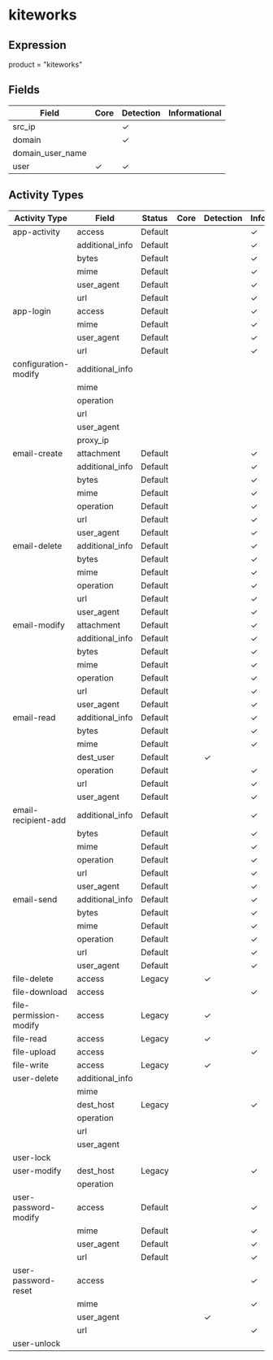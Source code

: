 kiteworks
=========

Expression
----------

product = "kiteworks"

Fields
------

| Field            | Core     | Detection | Informational |
| ---------------- | -------- | --------- | ------------- |
| src_ip           |          | &#10003;  |               |
| domain           |          | &#10003;  |               |
| domain_user_name |          |           |               |
| user             | &#10003; | &#10003;  |               |

Activity Types
--------------

| Activity Type          | Field           | Status  | Core | Detection | Informational |
| ---------------------- | --------------- | ------- | ---- | --------- | ------------- |
| app-activity           | access          | Default |      |           | &#10003;      |
|                        | additional_info | Default |      |           | &#10003;      |
|                        | bytes           | Default |      |           | &#10003;      |
|                        | mime            | Default |      |           | &#10003;      |
|                        | user_agent      | Default |      |           | &#10003;      |
|                        | url             | Default |      |           | &#10003;      |
| app-login              | access          | Default |      |           | &#10003;      |
|                        | mime            | Default |      |           | &#10003;      |
|                        | user_agent      | Default |      |           | &#10003;      |
|                        | url             | Default |      |           | &#10003;      |
| configuration-modify   | additional_info |         |      |           |               |
|                        | mime            |         |      |           |               |
|                        | operation       |         |      |           |               |
|                        | url             |         |      |           |               |
|                        | user_agent      |         |      |           |               |
|                        | proxy_ip        |         |      |           |               |
| email-create           | attachment      | Default |      |           | &#10003;      |
|                        | additional_info | Default |      |           | &#10003;      |
|                        | bytes           | Default |      |           | &#10003;      |
|                        | mime            | Default |      |           | &#10003;      |
|                        | operation       | Default |      |           | &#10003;      |
|                        | url             | Default |      |           | &#10003;      |
|                        | user_agent      | Default |      |           | &#10003;      |
| email-delete           | additional_info | Default |      |           | &#10003;      |
|                        | bytes           | Default |      |           | &#10003;      |
|                        | mime            | Default |      |           | &#10003;      |
|                        | operation       | Default |      |           | &#10003;      |
|                        | url             | Default |      |           | &#10003;      |
|                        | user_agent      | Default |      |           | &#10003;      |
| email-modify           | attachment      | Default |      |           | &#10003;      |
|                        | additional_info | Default |      |           | &#10003;      |
|                        | bytes           | Default |      |           | &#10003;      |
|                        | mime            | Default |      |           | &#10003;      |
|                        | operation       | Default |      |           | &#10003;      |
|                        | url             | Default |      |           | &#10003;      |
|                        | user_agent      | Default |      |           | &#10003;      |
| email-read             | additional_info | Default |      |           | &#10003;      |
|                        | bytes           | Default |      |           | &#10003;      |
|                        | mime            | Default |      |           | &#10003;      |
|                        | dest_user       | Default |      | &#10003;  |               |
|                        | operation       | Default |      |           | &#10003;      |
|                        | url             | Default |      |           | &#10003;      |
|                        | user_agent      | Default |      |           | &#10003;      |
| email-recipient-add    | additional_info | Default |      |           | &#10003;      |
|                        | bytes           | Default |      |           | &#10003;      |
|                        | mime            | Default |      |           | &#10003;      |
|                        | operation       | Default |      |           | &#10003;      |
|                        | url             | Default |      |           | &#10003;      |
|                        | user_agent      | Default |      |           | &#10003;      |
| email-send             | additional_info | Default |      |           | &#10003;      |
|                        | bytes           | Default |      |           | &#10003;      |
|                        | mime            | Default |      |           | &#10003;      |
|                        | operation       | Default |      |           | &#10003;      |
|                        | url             | Default |      |           | &#10003;      |
|                        | user_agent      | Default |      |           | &#10003;      |
| file-delete            | access          | Legacy  |      | &#10003;  |               |
| file-download          | access          |         |      |           | &#10003;      |
| file-permission-modify | access          | Legacy  |      | &#10003;  |               |
| file-read              | access          | Legacy  |      | &#10003;  |               |
| file-upload            | access          |         |      |           | &#10003;      |
| file-write             | access          | Legacy  |      | &#10003;  |               |
| user-delete            | additional_info |         |      |           |               |
|                        | mime            |         |      |           |               |
|                        | dest_host       | Legacy  |      |           | &#10003;      |
|                        | operation       |         |      |           |               |
|                        | url             |         |      |           |               |
|                        | user_agent      |         |      |           |               |
| user-lock              |                 |         |      |           |               |
| user-modify            | dest_host       | Legacy  |      |           | &#10003;      |
|                        | operation       |         |      |           |               |
| user-password-modify   | access          | Default |      |           | &#10003;      |
|                        | mime            | Default |      |           | &#10003;      |
|                        | user_agent      | Default |      |           | &#10003;      |
|                        | url             | Default |      |           | &#10003;      |
| user-password-reset    | access          |         |      |           | &#10003;      |
|                        | mime            |         |      |           | &#10003;      |
|                        | user_agent      |         |      | &#10003;  |               |
|                        | url             |         |      |           | &#10003;      |
| user-unlock            |                 |         |      |           |               |

